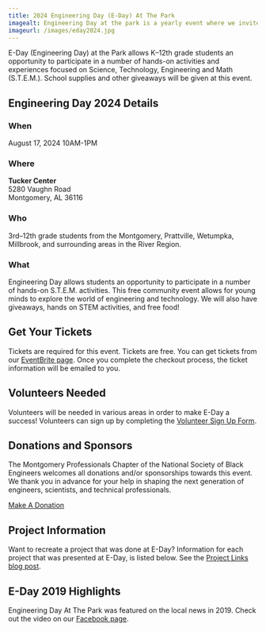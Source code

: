 ```yaml
---
title: 2024 Engineering Day (E-Day) At The Park
imagealt: Engineering Day at the park is a yearly event where we invite the students and the community to learn about STEM though hands on projects.
imageurl: /images/eday2024.jpg
---
```


E-Day (Engineering Day) at the Park allows K–12th grade students an opportunity to participate in a number of hands-on activities and experiences focused on Science, Technology, Engineering and Math (S.T.E.M.).  School supplies and other giveaways will be given at this event.

## Engineering Day 2024 Details

### When

August 17, 2024 10AM-1PM

### Where

**Tucker Center**<br />
5280 Vaughn Road<br />
Montgomery, AL 36116

### Who

3rd–12th grade students from the Montgomery, Prattville, Wetumpka, Millbrook, and surrounding areas in the River Region.

### What

Engineering Day allows students an opportunity to participate in a number of hands-on S.T.E.M. activities. This 
free community event allows for young minds to explore the world of engineering and technology.
We will also have giveaways, hands on STEM activities, and free food!

## Get Your Tickets

Tickets are required for this event. Tickets are free. You can get tickets from our [EventBrite page](https://nsbempeday24.eventbrite.com).
Once you complete the checkout process, the ticket information will be emailed to you.

## Volunteers Needed

Volunteers will be needed in various areas in order to make E-Day a success! Volunteers 
can sign up by completing the 
[Volunteer Sign Up Form](https://form.jotform.com/231768013672154).

## Donations and Sponsors

The Montgomery Professionals Chapter of the National Society of Black Engineers welcomes all donations 
and/or sponsorships towards this event. We thank you in advance for your help in shaping the next
generation of engineers, scientists, and technical professionals.

[Make A Donation](/support)

## Project Information

Want to recreate a project that was done at E-Day? Information for each project that was 
presented at E-Day, is listed below. See the 
[Project Links blog post](/blog/2024.08.15-eday-2024-project-links).

## E-Day 2019 Highlights

Engineering Day At The Park was featured on the local news in 2019. Check out the video on our 
<a href="https://www.facebook.com/watch/?v=373769769954484&extid=bYnyVhue16YMG869" 
target="_blank">Facebook page</a>.
